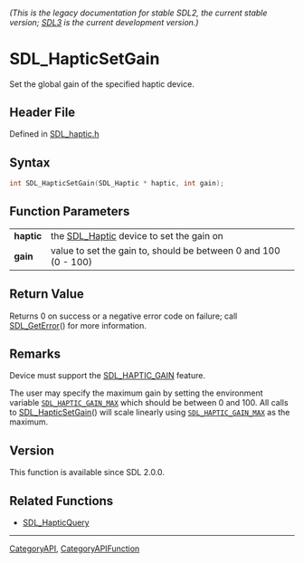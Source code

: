 ###### (This is the legacy documentation for stable SDL2, the current stable version; [SDL3](https://wiki.libsdl.org/SDL3/) is the current development version.)
# SDL_HapticSetGain

Set the global gain of the specified haptic device.

## Header File

Defined in [SDL_haptic.h](https://github.com/libsdl-org/SDL/blob/SDL2/include/SDL_haptic.h)

## Syntax

```c
int SDL_HapticSetGain(SDL_Haptic * haptic, int gain);

```

## Function Parameters

|                |                                                                 |
| -------------- | --------------------------------------------------------------- |
| **haptic**     | the [SDL_Haptic](SDL_Haptic) device to set the gain on          |
| **gain**       | value to set the gain to, should be between 0 and 100 (0 - 100) |

## Return Value

Returns 0 on success or a negative error code on failure; call
[SDL_GetError](SDL_GetError)() for more information.

## Remarks

Device must support the [SDL_HAPTIC_GAIN](SDL_HAPTIC_GAIN) feature.

The user may specify the maximum gain by setting the environment variable
[`SDL_HAPTIC_GAIN_MAX`](SDL_HAPTIC_GAIN_MAX) which should be between 0 and
100. All calls to [SDL_HapticSetGain](SDL_HapticSetGain)() will scale
linearly using [`SDL_HAPTIC_GAIN_MAX`](SDL_HAPTIC_GAIN_MAX) as the maximum.

## Version

This function is available since SDL 2.0.0.

## Related Functions

* [SDL_HapticQuery](SDL_HapticQuery)

----
[CategoryAPI](CategoryAPI), [CategoryAPIFunction](CategoryAPIFunction)


